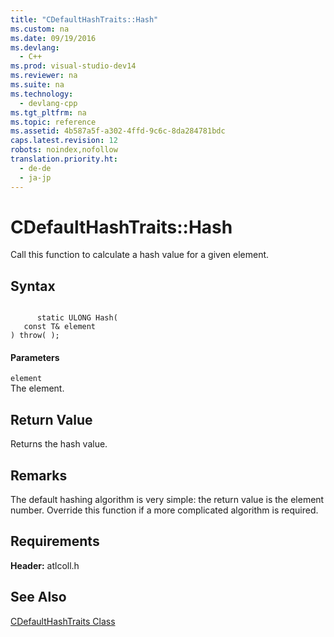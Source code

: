 ```yaml
---
title: "CDefaultHashTraits::Hash"
ms.custom: na
ms.date: 09/19/2016
ms.devlang: 
  - C++
ms.prod: visual-studio-dev14
ms.reviewer: na
ms.suite: na
ms.technology: 
  - devlang-cpp
ms.tgt_pltfrm: na
ms.topic: reference
ms.assetid: 4b587a5f-a302-4ffd-9c6c-8da284781bdc
caps.latest.revision: 12
robots: noindex,nofollow
translation.priority.ht: 
  - de-de
  - ja-jp
---
```

# CDefaultHashTraits::Hash
Call this function to calculate a hash value for a given element.  
  
## Syntax  
  
```  
  
      static ULONG Hash(  
   const T& element   
) throw( );  
```  
  
#### Parameters  
 `element`  
 The element.  
  
## Return Value  
 Returns the hash value.  
  
## Remarks  
 The default hashing algorithm is very simple: the return value is the element number. Override this function if a more complicated algorithm is required.  
  
## Requirements  
 **Header:** atlcoll.h  
  
## See Also  
 [CDefaultHashTraits Class](../vs140/CDefaultHashTraits-Class.md)